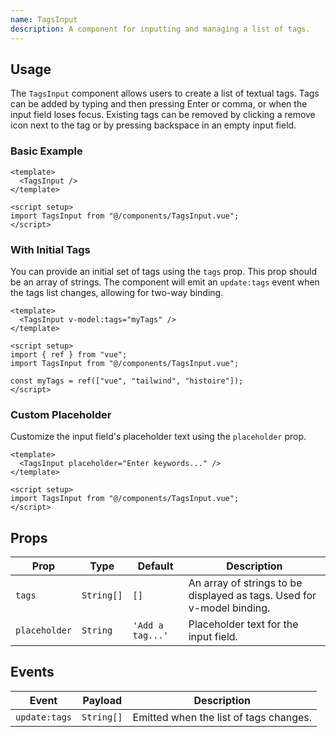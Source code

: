 ```yaml
---
name: TagsInput
description: A component for inputting and managing a list of tags.
---
```


## Usage

The `TagsInput` component allows users to create a list of textual tags. Tags can be added by typing and then pressing Enter or comma, or when the input field loses focus. Existing tags can be removed by clicking a remove icon next to the tag or by pressing backspace in an empty input field.

### Basic Example

```vue
<template>
  <TagsInput />
</template>

<script setup>
import TagsInput from "@/components/TagsInput.vue";
</script>
```

### With Initial Tags

You can provide an initial set of tags using the `tags` prop. This prop should be an array of strings. The component will emit an `update:tags` event when the tags list changes, allowing for two-way binding.

```vue
<template>
  <TagsInput v-model:tags="myTags" />
</template>

<script setup>
import { ref } from "vue";
import TagsInput from "@/components/TagsInput.vue";

const myTags = ref(["vue", "tailwind", "histoire"]);
</script>
```

### Custom Placeholder

Customize the input field's placeholder text using the `placeholder` prop.

```vue
<template>
  <TagsInput placeholder="Enter keywords..." />
</template>

<script setup>
import TagsInput from "@/components/TagsInput.vue";
</script>
```

## Props

| Prop          | Type       | Default          | Description                                                            |
| ------------- | ---------- | ---------------- | ---------------------------------------------------------------------- |
| `tags`        | `String[]` | `[]`             | An array of strings to be displayed as tags. Used for v-model binding. |
| `placeholder` | `String`   | `'Add a tag...'` | Placeholder text for the input field.                                  |

## Events

| Event         | Payload    | Description                            |
| ------------- | ---------- | -------------------------------------- |
| `update:tags` | `String[]` | Emitted when the list of tags changes. |

